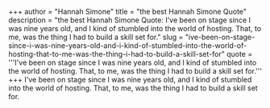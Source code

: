 +++
author = "Hannah Simone"
title = "the best Hannah Simone Quote"
description = "the best Hannah Simone Quote: I've been on stage since I was nine years old, and I kind of stumbled into the world of hosting. That, to me, was the thing I had to build a skill set for."
slug = "ive-been-on-stage-since-i-was-nine-years-old-and-i-kind-of-stumbled-into-the-world-of-hosting-that-to-me-was-the-thing-i-had-to-build-a-skill-set-for"
quote = '''I've been on stage since I was nine years old, and I kind of stumbled into the world of hosting. That, to me, was the thing I had to build a skill set for.'''
+++
I've been on stage since I was nine years old, and I kind of stumbled into the world of hosting. That, to me, was the thing I had to build a skill set for.
